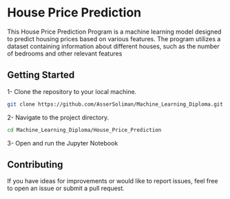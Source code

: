 # House Price Prediction
This House Price Prediction Program is a machine learning model designed to predict housing prices based on various features. The program utilizes a dataset containing information about different houses, such as the number of bedrooms and other relevant features

## Getting Started

1- Clone the repository to your local machine.
```bash
git clone https://github.com/AsserSoliman/Machine_Learning_Diploma.git
```

2- Navigate to the project directory.
```bash
cd Machine_Learning_Diploma/House_Price_Prediction
```

3- Open and run the Jupyter Notebook

## Contributing
If you have ideas for improvements or would like to report issues, feel free to open an issue or submit a pull request.

